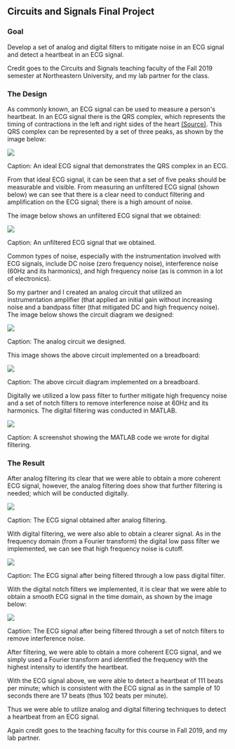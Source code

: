 ## Circuits and Signals Final Project

### Goal
Develop a set of analog and digital filters to mitigate noise in an ECG signal and detect a heartbeat in an ECG signal.

Credit goes to the Circuits and Signals teaching faculty of the Fall 2019 semester at Northeastern University, and my lab partner for the class.

### The Design
As commonly known, an ECG signal can be used to measure a person's heartbeat. In an ECG signal there is the QRS complex, which represents the timing of contractions in the left and right sides of the heart <a href="https://en.wikipedia.org/wiki/QRS_complex/"> (Source)</a>. This QRS complex can be represented by a set of three peaks, as shown by the image below:

<img src = "images/circuits_ecg_ideal.png?raw=true"/>

Caption: An ideal ECG signal that demonstrates the QRS complex in an ECG.

From that ideal ECG signal, it can be seen that a set of five peaks should be measurable and visible. From measuring an unfiltered ECG signal (shown below) we can see that there is a clear need to conduct filtering and amplification on the ECG signal; there is a high amount of noise.

The image below shows an unfiltered ECG signal that we obtained:

<img src = "images/circuits_init_ecg.png?raw=true"/>

Caption: An unfiltered ECG signal that we obtained.

Common types of noise, especially with the instrumentation involved with ECG signals, include DC noise (zero frequency noise), interference noise (60Hz and its harmonics), and high frequency noise (as is common in a lot of electronics).

So my partner and I created an analog circuit that utilized an instrumentation amplifier (that applied an initial gain without increasing noise
and a bandpass filter (that mitigated DC and high frequency noise). The image below shows the circuit diagram we designed:

<img src = "images/circuits_diagram.png?raw=true"/>

Caption: The analog circuit we designed. 

This image shows the above circuit implemented on a breadboard:

<img src = "images/circuits_bb.png?raw=true"/>

Caption: The above circuit diagram implemented on a breadboard.

Digitally we utilized a low pass filter to further mitigate high frequency noise and a set of notch filters to remove interference noise at 60Hz and its harmonics. The digital filtering was conducted in MATLAB.

<img src = "images/circuits_code.png?raw=true"/>

Caption: A screenshot showing the MATLAB code we wrote for digital filtering.

### The Result
After analog filtering its clear that we were able to obtain a more coherent ECG signal, however, the analog filtering does show that further filtering is needed; which will be conducted digitally.

<img src = "images/circuits_filtered_ecg,png.png"/>

Caption: The ECG signal obtained after analog filtering.

With digital filtering, we were also able to obtain a clearer signal. As in the frequency domain (from a Fourier transform) the digital low pass filter we implemented, we can see that high frequency noise is cutoff.

<img src = "images/circuits_digital_filt1.png?raw=true"/>

Caption: The ECG signal after being filtered through a low pass digital filter.

With the digital notch filters we implemented, it is clear that we were able to obtain a smooth ECG signal in the time domain, as shown by the image below:

<img src = "images/circuits_digital_filt2.png?raw=true"/>

Caption: The ECG signal after being filtered through a set of notch filters to remove interference noise.

After filtering, we were able to obtain a more coherent ECG signal, and we simply used a Fourier transform and identified the frequency with the highest intensity to identify the heartbeat.

With the ECG signal above, we were able to detect a heartbeat of 111 beats per minute; which is consistent with the ECG signal as in the sample of 10 seconds there are 17 beats (thus 102 beats per minute). 

Thus we were able to utilize analog and digital filtering techniques to detect a heartbeat from an ECG signal. 

Again credit goes to the teaching faculty for this course in Fall 2019, and my lab partner.
